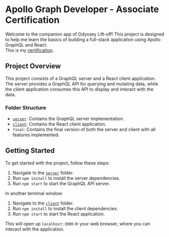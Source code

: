 # Apollo Graph Developer - Associate Certification

Welcome to the companion app of Odyssey Lift-off! This project is designed to help me learn the basics of building a full-stack application using Apollo GraphQL and React.  
This is my [certification](https://www.apollographql.com/tutorials/certifications/159603f6-5a89-4b57-aa9e-efe88ece5c7f).

## Project Overview

This project consists of a GraphQL server and a React client application. The server provides a GraphQL API for querying and mutating data, while the client application consumes this API to display and interact with the data.

### Folder Structure

- [`server`](server): Contains the GraphQL server implementation.
- [`client`](client): Contains the React client application.
- `final`: Contains the final version of both the server and client with all features implemented.

## Getting Started

To get started with the project, follow these steps:

1. Navigate to the [`server`](server) folder.
2. Run `npm install` to install the server dependencies.
3. Run `npm start` to start the GraphQL API server.

In another terminal window:

1. Navigate to the [`client`](client) folder.
2. Run `npm install` to install the client dependencies.
3. Run `npm start` to start the React application.

This will open up `localhost:3000` in your web browser, where you can interact with the application.